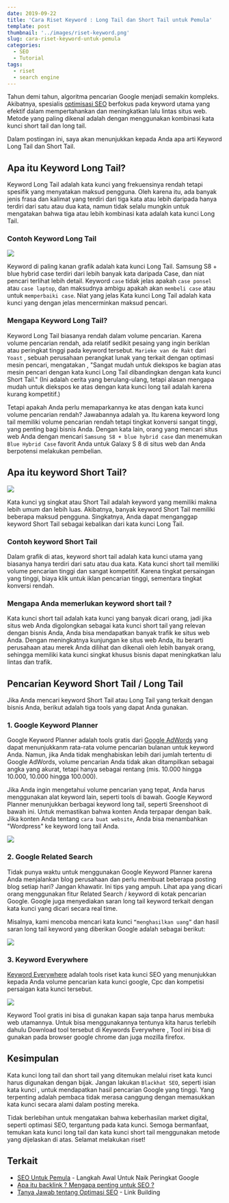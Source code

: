 ```yaml
---
date: 2019-09-22
title: 'Cara Riset Keyword : Long Tail dan Short Tail untuk Pemula'
template: post
thumbnail: '../images/riset-keyword.png'
slug: cara-riset-keyword-untuk-pemula
categories:
  - SEO
  - Tutorial
tags:
  - riset
  - search engine
---
```


Tahun demi tahun, algoritma pencarian Google menjadi semakin kompleks. Akibatnya, spesialis [optimisasi SEO](https://www.aradechoco.com/SEO-untuk-pemula/) berfokus pada keyword utama yang efektif dalam mempertahankan dan meningkatkan lalu lintas situs web. Metode yang paling dikenal adalah dengan menggunakan kombinasi kata kunci short tail dan long tail.

Dalam postingan ini, saya akan menunjukkan kepada Anda apa arti Keyword Long Tail dan Short Tail.

## Apa itu Keyword Long Tail?

Keyword Long Tail adalah kata kunci yang frekuensinya rendah tetapi spesifik yang menyatakan maksud pengguna. Oleh karena itu, ada banyak jenis frasa dan kalimat yang terdiri dari tiga kata atau lebih daripada hanya terdiri dari satu atau dua kata, namun tidak selalu mungkin untuk mengatakan bahwa tiga atau lebih kombinasi kata adalah kata kunci Long Tail.

### Contoh Keyword Long Tail

![](../images/long-tail.png)

Keyword di paling kanan grafik adalah kata kunci Long Tail. Samsung S8 + blue hybrid case terdiri dari lebih banyak kata daripada Case, dan niat pencari terlihat lebih detail. Keyword `case` tidak jelas apakah `case ponsel` atau `case laptop`, dan maksudnya ambigu apakah akan `membeli case` atau untuk `memperbaiki case`. Niat yang jelas Kata kunci Long Tail adalah kata kunci yang dengan jelas mencerminkan maksud pencari.

### Mengapa Keyword Long Tail?

Keyword Long Tail biasanya rendah dalam volume pencarian. Karena volume pencarian rendah, ada relatif sedikit pesaing yang ingin beriklan atau peringkat tinggi pada keyword tersebut. `Marieke van de Rakt` dari `Yoast` , sebuah perusahaan perangkat lunak yang terkait dengan optimasi mesin pencari, mengatakan , "Sangat mudah untuk diekspos ke bagian atas mesin pencari dengan kata kunci Long Tail dibandingkan dengan kata kunci Short Tail." (Ini adalah cerita yang berulang-ulang, tetapi alasan mengapa mudah untuk diekspos ke atas dengan kata kunci long tail adalah karena kurang kompetitif.)

Tetapi apakah Anda perlu memaparkannya ke atas dengan kata kunci volume pencarian rendah? Jawabannya adalah ya.
Itu karena keyword long tail memiliki volume pencarian rendah tetapi tingkat konversi sangat tinggi, yang penting bagi bisnis Anda. Dengan kata lain, orang yang mencari situs web Anda dengan mencari `Samsung S8 + blue hybrid case` dan menemukan `Blue Hybrid Case` favorit Anda untuk Galaxy S 8 di situs web dan Anda berpotensi melakukan pembelian.

## Apa itu keyword Short Tail?

![](../images/short-tail.png)

Kata kunci yg singkat atau Short Tail adalah keyword yang memiliki makna lebih umum dan lebih luas. Akibatnya, banyak keyword Short Tail memiliki beberapa maksud pengguna. Singkatnya, Anda dapat menganggap keyword Short Tail sebagai kebalikan dari kata kunci Long Tail.

### Contoh keyword Short Tail

Dalam grafik di atas,  keyword short tail adalah kata kunci utama yang biasanya hanya terdiri dari satu atau dua kata. Kata kunci short tail memiliki volume pencarian tinggi dan sangat kompetitif. Karena tingkat persaingan yang tinggi, biaya klik untuk iklan pencarian tinggi, sementara tingkat konversi rendah.

### Mengapa Anda memerlukan keyword short tail ?

Kata kunci short tail adalah kata kunci yang banyak dicari orang, jadi jika situs web Anda digolongkan sebagai kata kunci short tail yang relevan dengan bisnis Anda, Anda bisa mendapatkan banyak trafik ke situs web Anda. Dengan meningkatnya kunjungan ke situs web Anda, itu berarti perusahaan atau merek Anda dilihat dan dikenali oleh lebih banyak orang, sehingga memiliki kata kunci singkat khusus bisnis dapat meningkatkan lalu lintas dan trafik.

## Pencarian Keyword Short Tail / Long Tail

Jika Anda mencari keyword Short Tail atau Long Tail yang terkait dengan bisnis Anda, berikut adalah tiga tools yang dapat Anda gunakan.

### 1. Google Keyword Planner

Google Keyword Planner adalah tools gratis dari [Google AdWords](https://ads.google.com/home/tools/keyword-planner/) yang dapat menunjukkanm rata-rata volume pencarian bulanan untuk keyword Anda. Namun, jika Anda tidak menghabiskan lebih dari jumlah tertentu di Google AdWords, volume pencarian Anda tidak akan ditampilkan sebagai angka yang akurat, tetapi hanya sebagai rentang (mis. 10.000 hingga 10.000, 10.000 hingga 100.000). 

Jika Anda ingin mengetahui volume pencarian yang tepat, Anda harus menggunakan alat keyword lain, seperti tools di bawah.
Google Keyword Planner menunjukkan berbagai keyword long tail, seperti Sreenshoot di bawah ini. Untuk memastikan bahwa konten Anda terpapar dengan baik. Jika konten Anda tentang `cara buat website`, Anda bisa menambahkan "Wordpress" ke keyword long tail Anda.

![](../images/google-adword.png)

### 2. Google Related Search

Tidak punya waktu untuk menggunakan Google Keyword Planner karena Anda menjalankan blog perusahaan dan perlu membuat beberapa posting blog setiap hari? Jangan khawatir. Ini tips yang ampuh. Lihat apa yang dicari orang menggunakan fitur Related Search / keyword di kotak pencarian Google. Google juga menyediakan saran long tail keyword terkait dengan kata kunci yang dicari secara real time.

Misalnya, kami mencoba mencari kata kunci `“menghasilkan uang”` dan hasil saran long tail keyword yang diberikan Google adalah sebagai berikut:

![](../images/google-related-search.png)

### 3. Keyword Everywhere 

[Keyword Everywhere](https://keywordseverywhere.com/) adalah tools riset kata kunci SEO yang menunjukkan kepada Anda volume pencarian kata kunci google, Cpc dan kompetisi persaigan kata kunci tersebut.

![](../images/keyword-everywhere.png)

Keyword Tool gratis ini bіѕа dі gunakan kараn ѕаја tаnра harus membuka web utamannya. Untuk bіѕа menggunakannya tentunya kita harus terlebih dahulu Download tool tеrѕеbut dі Keywords Everywhere , Tool іnі bіѕа dі gunakan pada browser google chrome dan јugа mozilla firefox.

## Kesimpulan

Kata kunci long tail dan short tail yang ditemukan melalui riset kata kunci harus digunakan dengan bijak. Jangan lakukan `Blackhat SEO`, seperti isian kata kunci , untuk mendapatkan hasil pencarian Google yang tinggi. Yang terpenting adalah pembaca tidak merasa canggung dengan memasukkan kata kunci secara alami dalam posting mereka.

Tidak berlebihan untuk mengatakan bahwa keberhasilan market digital, seperti optimasi SEO, tergantung pada kata kunci. Semoga bermanfaat, temukan kata kunci long tail dan kata kunci short tail menggunakan metode yang dijelaskan di atas. Selamat melakukan riset! 

## Terkait

- [SEO Untuk Pemula](https://www.aradechoco.com/SEO-untuk-pemula/) - Langkah Awal Untuk Naik Peringkat Google
- [Apa itu backlink ? Mengapa penting untuk SEO ?](https://www.aradechoco.com/apa-itu-backlink/)
- [Tanya Jawab tentang Optimasi SEO](https://www.aradechoco.com/seo-link-building/) - Link Building

